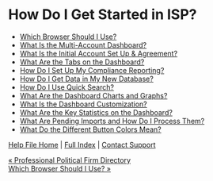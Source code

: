  How Do I Get Started in ISP?
==========

* [Which Browser Should I Use?](https://ispolitical.com/Which-Browser-Should-I-Use)
* [What Is the Multi-Account Dashboard?](https://ispolitical.com/What-Is-the-Multi-Account-Dashboard)
* [What Is the Initial Account Set Up & Agreement?](https://ispolitical.com/What-Is-the-Initial-Account-Set-Up-Agreement)
* [What Are the Tabs on the Dashboard?](https://ispolitical.com/What-Are-the-Tabs-on-the-Dashboard)
* [How Do I Set Up My Compliance Reporting?](https://ispolitical.com/How-Do-I-Set-Up-My-Compliance-Reporting)
* [How Do I Get Data in My New Database?](https://ispolitical.com/How-Do-I-Get-Data-in-My-New-Database)
* [How Do I Use Quick Search?](https://ispolitical.com/How-Do-I-Use-Quick-Search)
* [What Are the Dashboard Charts and Graphs?](https://ispolitical.com/What-Are-the-Dashboard-Charts-and-Graphs)
* [What Is the Dashboard Customization?](https://ispolitical.com/What-Is-the-Dashboard-Customization)
* [What Are the Key Statistics on the Dashboard?](https://ispolitical.com/What-Are-the-Key-Statistics-on-the-Dashboard)
* [What Are Pending Imports and How Do I Process Them?](https://ispolitical.com/What-Are-Pending-Imports-and-How-Do-I-Process-Them)
* [What Do the Different Button Colors Mean?](https://ispolitical.com/What-Do-the-Different-Button-Colors-Mean)

[Help File Home](/help/) | [Full Index](/Help-File-Directory/) | [Contact Support](mailto:support@ISPolitical.com)

[« Professional Political Firm Directory](/Professional-Political-Firm-Directory)  
[Which Browser Should I Use? »](/Which-Browser-Should-I-Use)